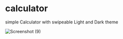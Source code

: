 # calculator
simple Calculator with swipeable Light and Dark theme

![Screenshot (9)](https://github.com/Ragul55i/calculator/assets/113852645/9697b985-0434-4299-8c11-887f5cc4c9ad)
